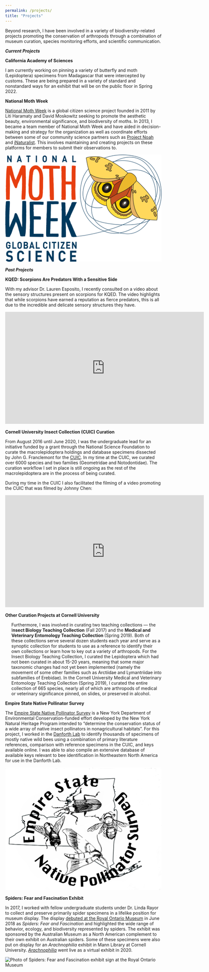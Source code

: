 ```yaml
---
permalink: /projects/
title: "Projects"
---
```

<section class="page__content e-content" itemprop="text">
    <p>Beyond research, I have been involved in a variety of biodiversity-related projects promoting the conservation of arthropods through a combination of museum curation, species monitoring efforts, and scientific communication.</p>
    <p><strong><em>Current Projects</em></strong></p>
    <p><strong>California Academy of Sciences</strong></p>
    <p>I am currently working on pinning a variety of butterfly and moth (Lepidoptera) specimens from Madagascar that were intercepted by customs. These are being prepared in a variety of standard and nonstandard ways for an exhibit that will be on the public floor in Spring 2022.</p>
    <p><strong>National Moth Week</strong></p>
    <p><a href="https://nationalmothweek.org/">National Moth Week</a> is a global citizen science project founded in 2011 by Liti Haramaty and David Moskowitz seeking to promote the aesthetic beauty, environmental significance, and biodiversity of moths. In 2013, I became a team member of National Moth Week and have aided in decision-making and strategy for the organization as well as coordinate efforts between some of our community science partners such as <a href="https://www.projectnoah.org/">Project Noah</a> and <a href="https://www.inaturalist.org">iNaturalist</a>. This involves maintaining and creating projects on these platforms for members to submit their observations to.</p>
    <p><html><img src="/assets/images/nmw_logo.png" alt="National Moth Week logo with male Io moth (Automeris io) as part of logo"></html></p>
    <p><strong><em>Past Projects</em></strong></p>
    <p><strong>KQED: Scorpions Are Predators With a Sensitive Side<br></strong></p>
    <p>With my advisor Dr. Lauren Esposito, I recently consulted on a video about the sensory structures present on scorpions for KQED. The video highlights that while scorpions have earned a reputation as fierce predators, this is all due to the incredible and delicate sensory structures they have.&nbsp;</p>
    <p><iframe src="https://www.youtube.com/embed/3jtm9BdnE1U?&wmode=opaque&rel=0" allowfullscreen="" width="640" height="360" frameborder="0"></iframe></p>
    <p><strong>Cornell University Insect Collection (CUIC) Curation</strong></p>
    <p></p>
    <p>From August 2016 until June 2020, I was the undergraduate lead for an initiative funded by a grant through the National Science Foundation to curate the macrolepidoptera holdings and database specimens dissected by John G. Franclemont for the <a href="https://cuic.entomology.cornell.edu/">CUIC</a>. In my time at the CUIC, we curated over 6000 species and two families (Geometridae and Notodontidae). The curation workflow I set in place is still ongoing as the rest of the macrolepidoptera are in the process of being curated.&nbsp;</p>
    <p>During my time in the CUIC I also facilitated the filming of a video promoting the CUIC that was filmed by Johnny Chen:</p>
    <p><iframe src="https://www.youtube.com/embed/SAqNvSO6Ulg?&wmode=opaque&rel=0" allowfullscreen="" width="640" height="360" frameborder="0"></iframe></p>
    <p></p>
    <p style="margin-left: 20px;"></p>
    <p><strong>Other Curation Projects at Cornell University</strong></p>
    <p></p>
    <p style="margin-left: 20px;">Furthermore, I was involved in curating two teaching collections &mdash; the I<strong>nsect Biology Teaching Collection</strong> (Fall 2017) and the <strong>Medical and Veterinary Entomology Teaching Collection&nbsp;</strong>(Spring 2019). Both of these collections serve several dozen students each year and serve as a synoptic collection for students to use as a reference to identify their own collections or learn how to key out a variety of arthropods. For the Insect Biology Teaching Collection, I curated the Lepidoptera which had not been curated in about 15-20 years, meaning that some major taxonomic changes had not yet been implemented (namely the movement of some other families such as Arctiidae and Lymantriidae into subfamilies of Erebidae). In the Cornell University Medical and Veterinary Entomology Teaching Collection (Spring 2019), I curated the entire collection of 665 species, nearly all of which are arthropods of medical or veterinary significance pinned, on slides, or preserved in alcohol.</p>
    <p><strong>Empire State Native Pollinator Survey</strong></p>
    <p>The <a href="https://www.nynhp.org/projects/pollinators/">Empire State Native Pollinator Survey</a> is a New York Department of Environmental Conservation-funded effort developed by the New York Natural Heritage Program intended to &ldquo;determine the conservation status of a wide array of native insect pollinators in nonagricultural habitats&rdquo;. For this project, I worked in the <a href="https://www.danforthlab.entomology.cornell.edu/">Danforth Lab</a> to identify thousands of specimens of mostly native wild bees using a combination of primary literature references, comparison with reference specimens in the CUIC, and keys available online. I was able to also compile an extensive database of available keys relevant to bee identification in Northeastern North America for use in the Danforth Lab.</p>
    <p><html><img src="/assets/images/esnps.jpg" alt="Logo for Empire State Native Pollinator Survey, with line drawings of moths and bees overlaid over New York State"></html></p>
    <p><strong>Spiders: Fear and Fascination Exhibit<br></strong></p>
    <p>In 2017, I worked with fellow undergraduate students under Dr. Linda Rayor to collect and preserve primarily spider specimens in a lifelike position for museum display. The display <a href="https://www.rom.on.ca/en/exhibitions-galleries/exhibitions/spiders-fear-fascination">debuted at the Royal Ontario Museum</a> in June 2018 as <em>Spiders: Fear and Fascinatio</em><em>n</em> and highlighted the wide range of behavior, ecology, and biodiversity represented by spiders. The exhibit was sponsored by the Australian Museum as a North American complement to their own exhibit on Australian spiders. Some of these specimens were also put on display for an <em>Arachnophilia</em> exhibit in Mann Library at Cornell University. <a href="https://exhibits.library.cornell.edu/arachnophilia"><em>Arachnophilia</em></a> went live as a virtual exhibit in 2020. </p>
    <p><html><img src="/assets/images/spiders_ff_sign_inside.jpg" alt="Photo of Spiders: Fear and Fascination exhibit sign at the Royal Ontario Museum"></html></p>
</section>

